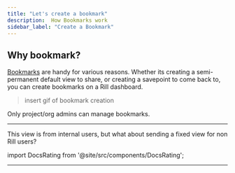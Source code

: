 ```yaml
---
title: "Let's create a bookmark"
description:  How Bookmarks work
sidebar_label: "Create a Bookmark"
---
```


## Why bookmark?
[Bookmarks](https://docs.rilldata.com/explore/bookmarks) are handy for various reasons. Whether its creating a semi-permanent default view to share, or creating a savepoint to come back to, you can create bookmarks on a Rill dashboard.

> insert gif of bookmark creation


Only project/org admins can manage bookmarks.

--- 


This view is from internal users, but what about sending a fixed view for non Rill users?



import DocsRating from '@site/src/components/DocsRating';

---
<DocsRating />